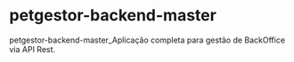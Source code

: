 # petgestor-backend-master
petgestor-backend-master_Aplicação completa para gestão de BackOffice via API Rest.
